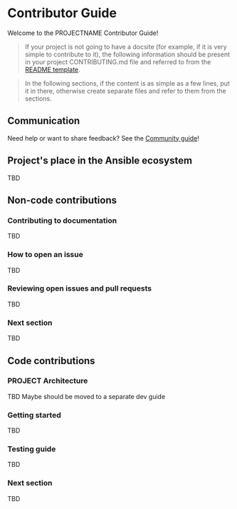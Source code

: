 # Contributor Guide

Welcome to the PROJECTNAME Contributor Guide!

> If your project is not going to have a docsite (for example, if it is very simple to contribute to it), the following information should be present in your project CONTRIBUTING.md file and referred to from the [README template](https://github.com/ansible-community/project-template/blob/main/README.md).

> In the following sections, if the content is as simple as a few lines, put it in there, otherwise create separate files and refer to them from the sections.

## Communication

Need help or want to share feedback? See the [Community guide](community_guide.md)!

## Project's place in the Ansible ecosystem

TBD

## Non-code contributions

### Contributing to documentation

TBD

### How to open an issue

TBD

### Reviewing open issues and pull requests

TBD

### Next section

TBD

## Code contributions

### PROJECT Architecture

TBD Maybe should be moved to a separate dev guide

### Getting started

TBD

### Testing guide

TBD

### Next section

TBD

